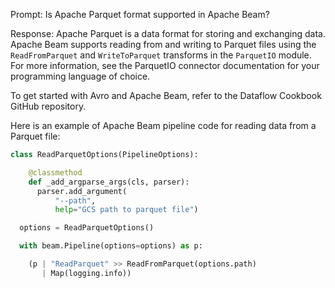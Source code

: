 Prompt:
Is Apache Parquet format supported in Apache Beam?

Response:
Apache Parquet is a data format for storing and exchanging data. Apache Beam supports reading from and writing to Parquet files using the `ReadFromParquet` and `WriteToParquet` transforms in the `ParquetIO` module. For more information, see the ParquetIO connector documentation for your programming language of choice.

To get started with Avro and Apache Beam, refer to the Dataflow Cookbook GitHub repository.

Here is an example of Apache Beam pipeline code for reading data from a Parquet file:

```python
class ReadParquetOptions(PipelineOptions):

    @classmethod
    def _add_argparse_args(cls, parser):
      parser.add_argument(
          "--path",
          help="GCS path to parquet file")

  options = ReadParquetOptions()

  with beam.Pipeline(options=options) as p:

    (p | "ReadParquet" >> ReadFromParquet(options.path)
       | Map(logging.info))

```
